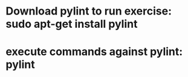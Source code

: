 # Download pylint to run exercise: sudo apt-get install pylint
# execute commands against pylint: pylint <name of python file>